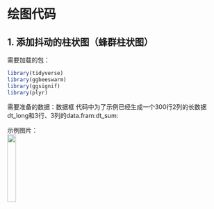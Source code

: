 # 绘图代码
## 1. 添加抖动的柱状图（蜂群柱状图）
需要加载的包：
````R
library(tidyverse)
library(ggbeeswarm)
library(ggsignif)
library(plyr)
````
需要准备的数据：数据框
代码中为了示例已经生成一个300行2列的长数据dt_long和3行、3列的data.fram:dt_sum:

示例图片：  
<img src="https://github.com/woodpeckerdk/my_r_code/blob/main/%E7%BB%98%E5%9B%BE%E4%BB%A3%E7%A0%81/%E7%A4%BA%E4%BE%8B%E5%9B%BE%E7%89%87/bar_errorbar_point.png" width="20%">